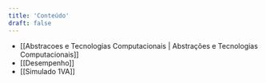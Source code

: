 ```yaml
---
title: 'Conteúdo'
draft: false
---
```


- [[Abstracoes e Tecnologias Computacionais | Abstrações e Tecnologias Computacionais]]
- [[Desempenho]]
- [[Simulado 1VA]]